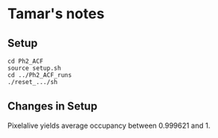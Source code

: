 # Tamar's notes

## Setup

```shell
cd Ph2_ACF
source setup.sh
cd ../Ph2_ACF_runs
./reset_.../sh
```
## Changes in Setup
Pixelalive yields average occupancy between 0.999621 and 1.